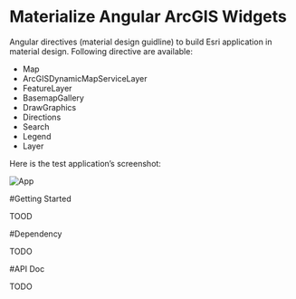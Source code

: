 # Materialize Angular ArcGIS Widgets
Angular directives (material design guidline) to build Esri application in material design. Following directive are available:

- Map
- ArcGISDynamicMapServiceLayer
- FeatureLayer
- BasemapGallery
- DrawGraphics
- Directions
- Search
- Legend 
- Layer 

Here is the test application’s screenshot:

![App](https://cloud.githubusercontent.com/assets/1533467/8315323/8c031548-1a0d-11e5-8685-7e794c77bfb5.png)

#Getting Started

TOOD

#Dependency

TODO

#API Doc

TODO
